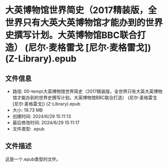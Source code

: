 ﻿# 大英博物馆世界简史（2017精装版，全世界只有大英大英博物馆才能办到的世界史撰写计划。大英博物馆BBC联合打造） (尼尔·麦格雷戈 [尼尔·麦格雷戈]) (Z-Library).epub

## 文件信息
- 路径: 00-temp\大英博物馆世界简史（2017精装版，全世界只有大英大英博物馆才能办到的世界史撰写计划。大英博物馆BBC联合打造） (尼尔·麦格雷戈 [尼尔·麦格雷戈]) (Z-Library).epub
- 大小: 19.73 MB
- 创建时间: 2024/6/29 15:11:13
- 最后修改时间: 2024/6/29 15:11:17
- 文件类型: .epub

## 文件描述
这是一个.epub类型的文件。

